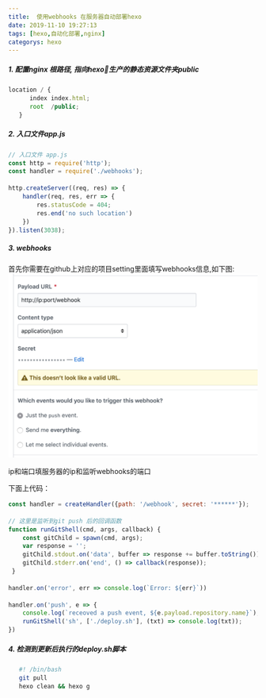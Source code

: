 ```yaml
---
title:  使用webhooks 在服务器自动部署hexo
date: 2019-11-10 19:27:13
tags: [hexo,自动化部署,nginx]
categorys: hexo
---
```



##### 1. 配置nginx 根路径, 指向hexo生产的静态资源文件夹public

```js
location / {
      index index.html;
      root  /public;
   }
```

##### 2. 入口文件app.js 

```js
// 入口文件 app.js
const http = require('http');
const handler = require('./webhooks');

http.createServer((req, res) => {
    handler(req, res, err => {
        res.statusCode = 404;
        res.end('no such location')
    })
}).listen(3038);

```

##### 3. webhooks 
首先你需要在github上对应的项目setting里面填写webhooks信息,如下图:
![img](/images/github.png)

ip和端口填服务器的ip和监听webhooks的端口

下面上代码：

```js
const handler = createHandler({path: '/webhook', secret: '******'});

// 这里是监听到git push 后的回调函数
function runGitShell(cmd, args, callback) {
    const gitChild = spawn(cmd, args);
    var response = '';
    gitChild.stdout.on('data', buffer => response += buffer.toString())
    gitChild.stderr.on('end', () => callback(response));
 }

handler.on('error', err => console.log(`Error: ${err}`))

handler.on('push', e => {
    console.log(`receoved a push event, ${e.payload.repository.name}`);
    runGitShell('sh', ['./deploy.sh'], (txt) => console.log(txt));
})
```

##### 4. 检测到更新后执行的deploy.sh脚本
```sh
   #! /bin/bash
   git pull
   hexo clean && hexo g
```